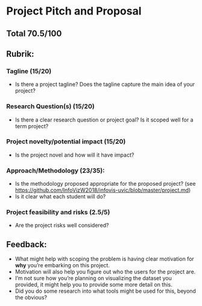 # Project Pitch and Proposal

## Total 70.5/100

## Rubrik:

### Tagline (15/20)
- Is there a project tagline? Does the tagline capture the main idea of your project?

### Research Question(s) (15/20)
- Is there a clear research question or project goal? Is it scoped well for a term project?

### Project novelty/potential impact (15/20)
- Is the project novel and how will it have impact?

### Approach/Methodology (23/35):
- Is the methodology proposed appropriate for the proposed project?  (see https://github.com/InfoVizW2018/infovis-uvic/blob/master/project.md)
- Is it clear what each student will do?

### Project feasibility and risks (2.5/5)
- Are the project risks well considered?

## Feedback:
- What might help with scoping the problem is having clear motivation for **why** you’re embarking on this project.
- Motivation will also help you figure out who the users for the project are.
- I’m not sure how you’re planning on visualizing the dataset you provided, it might help you to provide some more detail on this.
- Did you do some research into what tools might be used for this, beyond the obvious?
